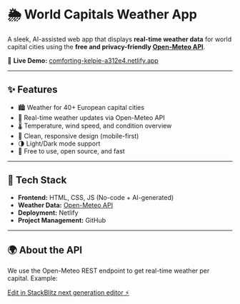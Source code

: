 # 🌦️ World Capitals Weather App

A sleek, AI-assisted web app that displays **real-time weather data** for world capital cities using the **free and privacy-friendly [Open-Meteo API](https://open-meteo.com)**.  

🔗 **Live Demo:** [comforting-kelpie-a312e4.netlify.app](https://comforting-kelpie-a312e4.netlify.app/)

---

## ✨ Features

- 🏙️ Weather for 40+ European capital cities  
- 📡 Real-time weather updates via Open-Meteo API  
- 🌡️ Temperature, wind speed, and condition overview  
- 🎨 Clean, responsive design (mobile-first)  
- 🌗 Light/Dark mode support  
- 🚀 Free to use, open source, and fast

---

## 🔧 Tech Stack

- **Frontend:** HTML, CSS, JS (No-code + AI-generated)  
- **Weather Data:** [Open-Meteo API](https://open-meteo.com)  
- **Deployment:** Netlify  
- **Project Management:** GitHub

---

## 🌍 About the API

We use the Open-Meteo REST endpoint to get real-time weather per capital. Example:





[Edit in StackBlitz next generation editor ⚡️](https://stackblitz.com/~/github.com/farshadav/ai-weather-app)
